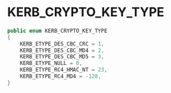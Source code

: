 # KERB\_CRYPTO\_KEY\_TYPE

```csharp
public enum KERB_CRYPTO_KEY_TYPE
{
    KERB_ETYPE_DES_CBC_CRC = 1,
    KERB_ETYPE_DES_CBC_MD4 = 2,
    KERB_ETYPE_DES_CBC_MD5 = 3,
    KERB_ETYPE_NULL = 0,
    KERB_ETYPE_RC4_HMAC_NT = 23,
    KERB_ETYPE_RC4_MD4 = -128,
}
```
